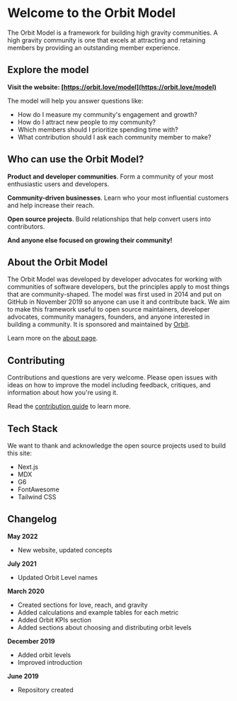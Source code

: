 # Welcome to the Orbit Model

The Orbit Model is a framework for building high gravity communities. A high gravity community is one that excels at attracting and retaining members by providing an outstanding member experience.

## Explore the model

**Visit the website: [https://orbit.love/model](https://orbit.love/model)**

The model will help you answer questions like:

- How do I measure my community's engagement and growth?
- How do I attract new people to my community?
- Which members should I prioritize spending time with?
- What contribution should I ask each community member to make?

## Who can use the Orbit Model?

**Product and developer communities**.
Form a community of your most enthusiastic users and developers.

**Community-driven businesses**.
Learn who your most influential customers and help increase their reach.

**Open source projects**.
Build relationships that help convert users into contributors.

**And anyone else focused on growing their community!**

## About the Orbit Model

The Orbit Model was developed by developer advocates for working with communities of software developers, but the principles apply to most things that are community-shaped. The model was first used in 2014 and put on GitHub in November 2019 so anyone can use it and contribute back. We aim to make this framework useful to open source maintainers, developer advocates, community managers, founders, and anyone interested in building a community. It is sponsored and maintained by
[Orbit](https://orbit.love/).

Learn more on the [about page](https://orbit.love/model/about).

## Contributing

Contributions and questions are very welcome. Please open issues with ideas on how to improve the model including feedback, critiques, and information about how you're using it.

Read the [contribution guide](CONTRIBUTING.md) to learn more.

## Tech Stack

We want to thank and acknowledge the open source projects used to build this site:

- Next.js
- MDX
- G6
- FontAwesome
- Tailwind CSS

## Changelog

**May 2022**

- New website, updated concepts

**July 2021**

- Updated Orbit Level names

**March 2020**

- Created sections for love, reach, and gravity
- Added calculations and example tables for each metric
- Added Orbit KPIs section
- Added sections about choosing and distributing orbit levels

**December 2019**

- Added orbit levels
- Improved introduction

**June 2019**

- Repository created
